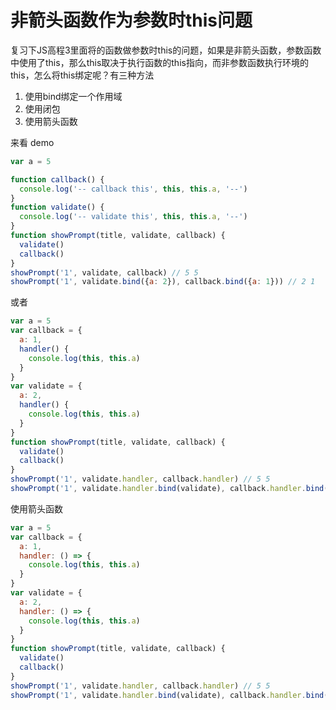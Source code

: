 # 非箭头函数作为参数时this问题

复习下JS高程3里面将的函数做参数时this的问题，如果是非箭头函数，参数函数中使用了this，那么this取决于执行函数的this指向，而非参数函数执行环境的this，怎么将this绑定呢？有三种方法

1. 使用bind绑定一个作用域 
2. 使用闭包 
3. 使用箭头函数

来看 demo

```js
var a = 5

function callback() {
  console.log('-- callback this', this, this.a, '--')
}
function validate() {
  console.log('-- validate this', this, this.a, '--')
}
function showPrompt(title, validate, callback) {
  validate()
  callback()
}
showPrompt('1', validate, callback) // 5 5 
showPrompt('1', validate.bind({a: 2}), callback.bind({a: 1})) // 2 1
```
或者
```js
var a = 5
var callback = {
  a: 1,
  handler() {
    console.log(this, this.a)
  }
}
var validate = {
  a: 2,
  handler() {
    console.log(this, this.a)
  }
}
function showPrompt(title, validate, callback) {
  validate()
  callback()
}
showPrompt('1', validate.handler, callback.handler) // 5 5 
showPrompt('1', validate.handler.bind(validate), callback.handler.bind(callback)) // 2 1
```
使用箭头函数
```js
var a = 5
var callback = {
  a: 1,
  handler: () => {
    console.log(this, this.a)
  }
}
var validate = {
  a: 2,
  handler: () => {
    console.log(this, this.a)
  }
}
function showPrompt(title, validate, callback) {
  validate()
  callback()
}
showPrompt('1', validate.handler, callback.handler) // 5 5 
showPrompt('1', validate.handler.bind(validate), callback.handler.bind(callback)) // 5 5
```